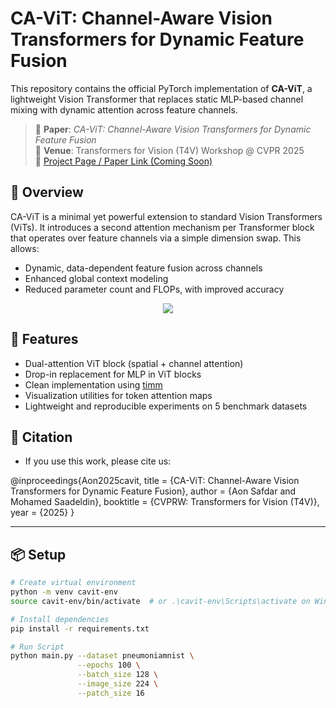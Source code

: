 # CA-ViT: Channel-Aware Vision Transformers for Dynamic Feature Fusion

This repository contains the official PyTorch implementation of **CA-ViT**, a lightweight Vision Transformer that replaces static MLP-based channel mixing with dynamic attention across feature channels.

> 📄 **Paper**: _CA-ViT: Channel-Aware Vision Transformers for Dynamic Feature Fusion_  
> 📍 **Venue**: Transformers for Vision (T4V) Workshop @ CVPR 2025  
> 🔗 [Project Page / Paper Link (Coming Soon)]()

## 🧠 Overview

CA-ViT is a minimal yet powerful extension to standard Vision Transformers (ViTs). It introduces a second attention mechanism per Transformer block that operates over feature channels via a simple dimension swap. This allows:

- Dynamic, data-dependent feature fusion across channels  
- Enhanced global context modeling  
- Reduced parameter count and FLOPs, with improved accuracy  

<p align="center">
  <img src="accuracy_plots/architecture.png width="200"/>
</p>

## 🚀 Features

- Dual-attention ViT block (spatial + channel attention)
- Drop-in replacement for MLP in ViT blocks
- Clean implementation using [timm](https://github.com/huggingface/pytorch-image-models)
- Visualization utilities for token attention maps
- Lightweight and reproducible experiments on 5 benchmark datasets

## 🧠 Citation
- If you use this work, please cite us:

@inproceedings{Aon2025cavit,
  title     = {CA-ViT: Channel-Aware Vision Transformers for Dynamic Feature Fusion},
  author    = {Aon Safdar and Mohamed Saadeldin},
  booktitle = {CVPRW: Transformers for Vision (T4V)},
  year      = {2025}
}

---

## 📦 Setup

```bash
# Create virtual environment
python -m venv cavit-env
source cavit-env/bin/activate  # or .\cavit-env\Scripts\activate on Windows

# Install dependencies
pip install -r requirements.txt

# Run Script
python main.py --dataset pneumoniamnist \
               --epochs 100 \
               --batch_size 128 \
               --image_size 224 \
               --patch_size 16



